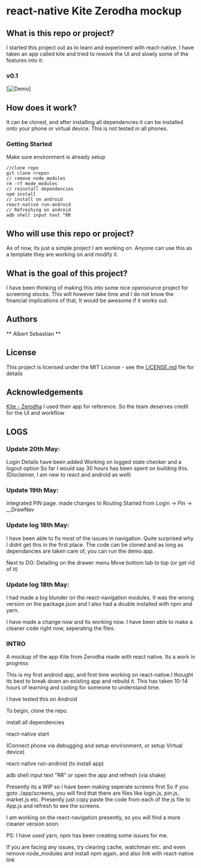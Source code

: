 # react-native Kite Zerodha mockup

## What is this repo or project?

I started this project out as to learn and experiment with react-native. I have taken an app called kite and tried to rework the UI and slowly some of the features into it. 

### v0.1

[![Demo](https://i.imgur.com/8yx4Uat.gif)]

## How does it work?
It can be cloned, and after installing all dependencies it can be installed onto your phone or virtual device. This is not tested in all phones. 
    
### Getting Started
Make sure environment is already setup

```
//clone repo
git clone <repo>
// remove node_modules
rm -rf mode_modules
// reinstall dependencies
npm install
// install on android
react-native run-android
// Refreshing on android
adb shell input text "RR
```

## Who will use this repo or project?
As of now, its just a simple project I am working on.
Anyone can use this as a template they are working on and modify it.

## What is the goal of this project?
I have been thinking of making this into some nice opensource project for screening stocks. This will however take time and I do not know the financial implications of that, It would be awesome if it works out.

## Authors
** Albert Sebastian **

## License

This project is licensed under the MIT License - see the [LICENSE.md](LICENSE.md) file for details

## Acknowledgements
[Kite - Zerodha](https://zerodha.com/)
I used their app for reference. So the team deserves credit for the UI and workflow


## LOGS

### Update 20th May:
Login Details have been added
Working on logged state checker 
and a logout option
So far I would say 30 hours has been spent on building this. (Disclaimer, I am new to react and android as well)

### Update 19th May:
Integrated PIN page.
made changes to Routing
Started from Login -> Pin -> __DrawNav

### Update log 18th May:

I have been able to fix most of the issues in navigation. Quite surprised why I didnt get this in the first place.
The code can be cloned and as long as dependancies are taken care of, you can run the demo app.

Next to DO:
Detailing on the drawer menu
Move bottom tab to top (or get rid of it)

### Update log 18th May:

I had made a big blunder on the react-navigation modules. It was the wrong version on the package.json and I also had a double installed with npm and yarn. 

I have made a change now and its working now. 
I have been able to make a cleaner code right now,
seperating the files.

### INTRO

A mockup of the app Kite from Zerodha made with react native. Its a work in progress

This is my first android app, and first time working on react-native.I thought its best to break down an existing app and rebuild it.
This has taken 10-14 hours of learning and coding for someone to understand time.

I have tested this on Android

To begin, clone the repo.

install all dependencies

react-native start

(Connect phone via debugging and setup environment, or setup Virtual device)

react-native run-android (to install app)

adb shell input text "RR" or open the app and refresh (via shake)

Presently its a WIP so I have been making seperate screens first
So if you goto ./app/screens, you will find that there are 
files like login.js, pin.js, market.js etc.
Presently just copy paste the code from each of the js file to App.js and refresh to see the screens. 

I am working on the react-navigation presently, so you will find a more cleaner version soon.

PS: I have used yarn, npm has been creating some issues for me.

If you are facing any issues, try clearing cache, watchman etc. and even remove node_modules and install npm again, and also link with react-native link